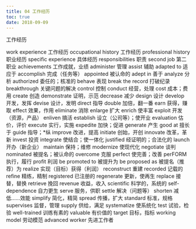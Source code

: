 ```yaml
---
title: 04 工作经历
toc: true
date: 2018-09-09
---
```

工作经历

work experience 工作经历 occupational history 工作经历
professional history 职业经历 specific experience 具体经历
responsibilities 职责 second job 第二职业
achievements 工作成就，业绩 administer 管理
assist 辅助 adapted to 适应于
accomplish 完成（任务等） appointed 被认命的
adept in 善于 analyze 分析
authorized 委任的；核准的 behave 表现
break the record 打破纪录 breakthrough 关键问题的解决
control 控制 conduct 经营，处理
cost 成本；费用 create 创造
demonstrate 证明，示范 decrease 减少
design 设计 develop 开发，发挥
devise 设计，发明 direct 指导
double 加倍，翻一番 earn 获得，赚取
effect 效果，作用 eliminate 消除
enlarge 扩大 enrich 使丰富
exploit 开发（资源，产品） enliven 搞活
establish 设立（公司等）；使开业 evaluation 估价，评价
execute 实行，实施 expedite 加快；促进
generate 产生 good at 擅长于
guide 指导；*纵 improve 改进，提高
initiate 创始，开创 innovate 改革，革新
invest 投资 integrate 使结合；使一体化
justified 经证明的；合法化的 launch 开办（新企业）
maintain 保持；维修 modernize 使现代化
negotiate 谈判 nominated 被提名；被认命的
overcome 克服 perfect 使完善；改善
perFORM 执行，履行 profit 利润
be promoted to 被提升为 be proposed as 被提名（推荐）为
realize 实现（目标）获得（利润） reconstruct 重建
recorded 记载的 refine 精练，精制
registered 已注册的 regenerate 更新，使再生
replace 接替，替换 retrieve 挽回
revenue 收益，收入 scientific 科学的，系统的
self-dependence 自力更生 serve 服务，供职
settle 解决（问题等） shorten 减低……效能
simplify 简化，精简 spread 传播，扩大
standard 标准，规格 supervises 监督，管理
supply 供给，满足 systematize 使系统化
test 试验，检验 well-trained 训练有素的
valuable 有价值的 target 目标，指标
working model 劳动模范 advanced worker 先进工作者 
